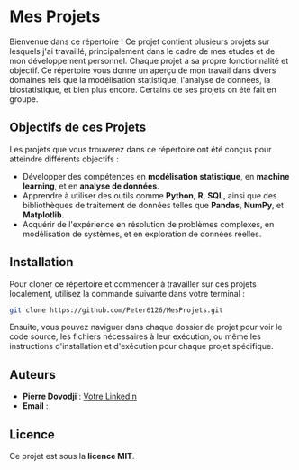 
# Mes Projets

Bienvenue dans ce répertoire ! Ce projet contient plusieurs projets sur lesquels j'ai travaillé, principalement dans le cadre de mes études et de mon développement personnel. Chaque projet a sa propre fonctionnalité et objectif. Ce répertoire vous donne un aperçu de mon travail dans divers domaines tels que la modélisation statistique, l'analyse de données, la biostatistique, et bien plus encore. Certains de ses projets on été fait en groupe.

## Objectifs de ces Projets

Les projets que vous trouverez dans ce répertoire ont été conçus pour atteindre différents objectifs :
- Développer des compétences en **modélisation statistique**, en **machine learning**, et en **analyse de données**.
- Apprendre à utiliser des outils comme **Python**, **R**, **SQL**, ainsi que des bibliothèques de traitement de données telles que **Pandas**, **NumPy**, et **Matplotlib**.
- Acquérir de l'expérience en résolution de problèmes complexes, en modélisation de systèmes, et en exploration de données réelles.

## Installation

Pour cloner ce répertoire et commencer à travailler sur ces projets localement, utilisez la commande suivante dans votre terminal :

```bash
git clone https://github.com/Peter6126/MesProjets.git
```

Ensuite, vous pouvez naviguer dans chaque dossier de projet pour voir le code source, les fichiers nécessaires à leur exécution, ou même les instructions d'installation et d'exécution pour chaque projet spécifique.

## Auteurs

- **Pierre Dovodji** : [Votre LinkedIn](https://www.linkedin.com/in/pierre-dovodji-52535222a)  
- **Email** : [](mailto:@gmail.com)

## Licence

Ce projet est sous la **licence MIT**.
